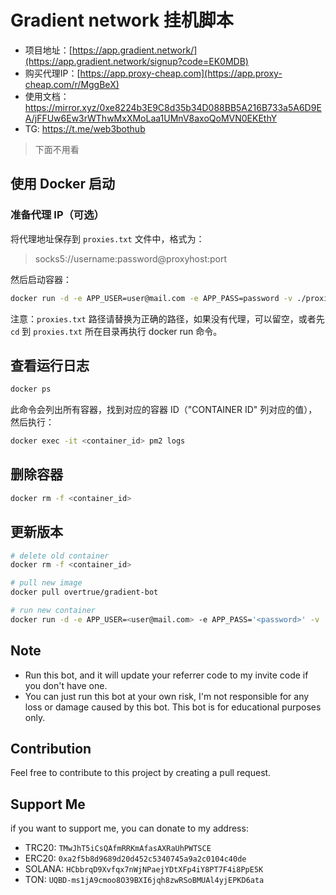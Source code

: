 # Gradient network 挂机脚本

- 项目地址：[https://app.gradient.network/](https://app.gradient.network/signup?code=EK0MDB)
- 购买代理IP：[https://app.proxy-cheap.com](https://app.proxy-cheap.com/r/MggBeX)
- 使用文档：<https://mirror.xyz/0xe8224b3E9C8d35b34D088BB5A216B733a5A6D9EA/jFFUw6Ew3rWThwMxXMoLaa1UMnV8axoQoMVN0EKEthY>
- TG: <https://t.me/web3bothub>

> 下面不用看

## 使用 Docker 启动

### 准备代理 IP（可选）

将代理地址保存到 `proxies.txt` 文件中，格式为：

> socks5://username:password@proxyhost:port

然后启动容器：

```bash
docker run -d -e APP_USER=user@mail.com -e APP_PASS=password -v ./proxies.txt:/app/proxies.txt overtrue/gradient-bot
```

注意：`proxies.txt` 路径请替换为正确的路径，如果没有代理，可以留空，或者先 `cd` 到 `proxies.txt` 所在目录再执行 docker run 命令。

## 查看运行日志

```bash
docker ps
```

此命令会列出所有容器，找到对应的容器 ID（"CONTAINER ID" 列对应的值），然后执行：

```bash
docker exec -it <container_id> pm2 logs
```

## 删除容器

```bash
docker rm -f <container_id>
```

## 更新版本

```bash
# delete old container
docker rm -f <container_id>

# pull new image
docker pull overtrue/gradient-bot

# run new container
docker run -d -e APP_USER=<user@mail.com> -e APP_PASS='<password>' -v ./proxies.txt:/app/proxies.txt overtrue/gradient-bot
```

## Note

- Run this bot, and it will update your referrer code to my invite code if you don't have one.
- You can just run this bot at your own risk, I'm not responsible for any loss or damage caused by this bot. This bot is for educational purposes only.

## Contribution

Feel free to contribute to this project by creating a pull request.

## Support Me

if you want to support me, you can donate to my address:

- TRC20: `TMwJhT5iCsQAfmRRKmAfasAXRaUhPWTSCE`
- ERC20: `0xa2f5b8d9689d20d452c5340745a9a2c0104c40de`
- SOLANA: `HCbbrqD9Xvfqx7nWjNPaejYDtXFp4iY8PT7F4i8PpE5K`
- TON: `UQBD-ms1jA9cmoo8O39BXI6jqh8zwRSoBMUAl4yjEPKD6ata`
